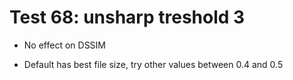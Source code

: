 # Test 68: unsharp treshold 3

* No effect on DSSIM

* Default has best file size, try other values between 0.4 and 0.5